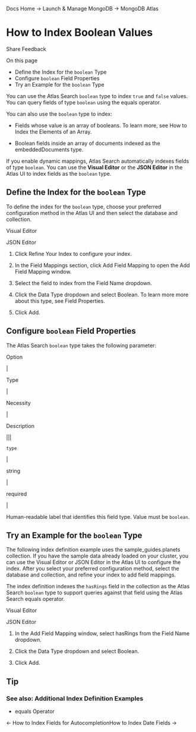 Docs Home → Launch & Manage MongoDB → MongoDB Atlas

# How to Index Boolean Values

Share Feedback

On this page

  * Define the Index for the `boolean` Type
  * Configure `boolean` Field Properties
  * Try an Example for the `boolean` Type

You can use the Atlas Search `boolean` type to index `true` and `false`
values. You can query fields of type `boolean` using the equals operator.

You can also use the `boolean` type to index:

  * Fields whose value is an array of booleans. To learn more, see How to Index the Elements of an Array.

  * Boolean fields inside an array of documents indexed as the embeddedDocuments type.

If you enable dynamic mappings, Atlas Search automatically indexes fields of
type `boolean`. You can use the **Visual Editor** or the **JSON Editor** in
the Atlas UI to index fields as the `boolean` type.

## Define the Index for the `boolean` Type

To define the index for the `boolean` type, choose your preferred
configuration method in the Atlas UI and then select the database and
collection.

Visual Editor

JSON Editor

  1. Click Refine Your Index to configure your index.

  2. In the Field Mappings section, click Add Field Mapping to open the Add Field Mapping window.

  3. Select the field to index from the Field Name dropdown.

  4. Click the Data Type dropdown and select Boolean. To learn more more about this type, see Field Properties.

  5. Click Add.

## Configure `boolean` Field Properties

The Atlas Search `boolean` type takes the following parameter:

Option

|

Type

|

Necessity

|

Description  
  
|||  
  
`type`

|

string

|

required

|

Human-readable label that identifies this field type. Value must be `boolean`.  
  
## Try an Example for the `boolean` Type

The following index definition example uses the sample_guides.planets
collection. If you have the sample data already loaded on your cluster, you
can use the Visual Editor or JSON Editor in the Atlas UI to configure the
index. After you select your preferred configuration method, select the
database and collection, and refine your index to add field mappings.

The index definition indexes the `hasRings` field in the collection as the
Atlas Search `boolean` type to support queries against that field using the
Atlas Search equals operator.

Visual Editor

JSON Editor

  1. In the Add Field Mapping window, select hasRings from the Field Name dropdown.

  2. Click the Data Type dropdown and select Boolean.

  3. Click Add.

## Tip

### See also: Additional Index Definition Examples

  * equals Operator

← How to Index Fields for AutocompletionHow to Index Date Fields →

